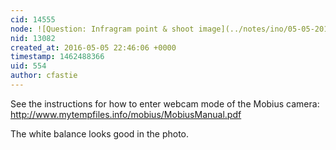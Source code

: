 ```yaml
---
cid: 14555
node: ![Question: Infragram point & shoot image](../notes/ino/05-05-2016/question-infragram-point-shoot-image)
nid: 13082
created_at: 2016-05-05 22:46:06 +0000
timestamp: 1462488366
uid: 554
author: cfastie
---
```


See the instructions for how to enter webcam mode of the Mobius camera: http://www.mytempfiles.info/mobius/MobiusManual.pdf

The white balance looks good in the photo.